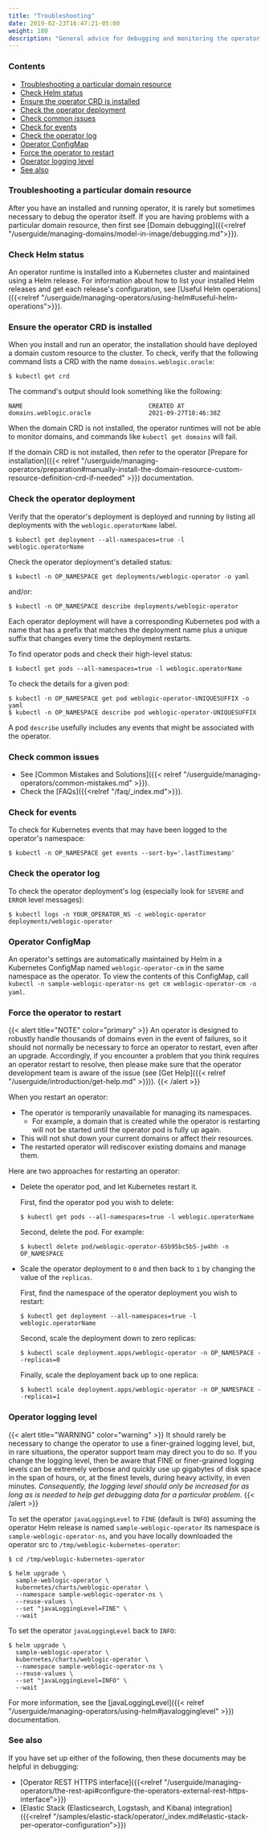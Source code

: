 ```yaml
---
title: "Troubleshooting"
date: 2019-02-23T16:47:21-05:00
weight: 180
description: "General advice for debugging and monitoring the operator."
---
```


### Contents

- [Troubleshooting a particular domain resource](#troubleshooting-a-particular-domain-resource)
- [Check Helm status](#check-helm-status)
- [Ensure the operator CRD is installed](#ensure-the-operator-crd-is-installed)
- [Check the operator deployment](#check-the-operator-deployment)
- [Check common issues](#check-common-issues)
- [Check for events](#check-for-events)
- [Check the operator log](#check-the-operator-log)
- [Operator ConfigMap](#operator-configmap)
- [Force the operator to restart](#force-the-operator-to-restart)
- [Operator logging level](#operator-logging-level)
- [See also](#see-also)

### Troubleshooting a particular domain resource

After you have an installed and running operator, it is rarely but sometimes necessary to debug the operator itself.
If you are having problems with a particular domain resource, then first see [Domain debugging]({{<relref "/userguide/managing-domains/model-in-image/debugging.md">}}).

### Check Helm status

An operator runtime is installed into a Kubernetes cluster and maintained using a Helm release.
For information about how to list your installed Helm releases and get each release's configuration,
see [Useful Helm operations]({{<relref "/userguide/managing-operators/using-helm#useful-helm-operations">}}).

### Ensure the operator CRD is installed

When you install and run an operator, the installation should have deployed a domain custom resource to the cluster.
To check, verify that the following command lists a CRD with the name `domains.weblogic.oracle`:

```text
$ kubectl get crd
```

The command's output should look something like the following:

```text
NAME                                   CREATED AT
domains.weblogic.oracle                2021-09-27T18:46:38Z
```

When the domain CRD is not installed, the operator runtimes will not be able to monitor domains, and commands like `kubectl get domains` will fail.

If the domain CRD is not installed, then refer to the operator [Prepare for installation]({{< relref "/userguide/managing-operators/preparation#manually-install-the-domain-resource-custom-resource-definition-crd-if-needed" >}}) documentation.

### Check the operator deployment

Verify that the operator's deployment is deployed and running by listing all deployments with the `weblogic.operatorName` label.

```text
$ kubectl get deployment --all-namespaces=true -l weblogic.operatorName
```

Check the operator deployment's detailed status:

```text
$ kubectl -n OP_NAMESPACE get deployments/weblogic-operator -o yaml
```

and/or:

```text
$ kubectl -n OP_NAMESPACE describe deployments/weblogic-operator
```

Each operator deployment will have a corresponding Kubernetes pod
with a name that has a prefix that matches the deployment name
plus a unique suffix that changes every time the deployment restarts.

To find operator pods and check their high-level status:

```text
$ kubectl get pods --all-namespaces=true -l weblogic.operatorName
```

To check the details for a given pod:

```text
$ kubectl -n OP_NAMESPACE get pod weblogic-operator-UNIQUESUFFIX -o yaml
$ kubectl -n OP_NAMESPACE describe pod weblogic-operator-UNIQUESUFFIX
```
A pod `describe` usefully includes any events that might be associated with the operator.

### Check common issues

- See [Common Mistakes and Solutions]({{< relref "/userguide/managing-operators/common-mistakes.md" >}}).
- Check the [FAQs]({{<relref "/faq/_index.md">}}).

### Check for events

To check for Kubernetes events that may have been logged to the operator's namespace:

```text
$ kubectl -n OP_NAMESPACE get events --sort-by='.lastTimestamp'
```

### Check the operator log

To check the operator deployment's log (especially look for `SEVERE` and `ERROR` level messages):

```text
$ kubectl logs -n YOUR_OPERATOR_NS -c weblogic-operator deployments/weblogic-operator
```

### Operator ConfigMap

An operator's settings are automatically maintained by Helm in a Kubernetes ConfigMap named `weblogic-operator-cm` in the same namespace as the operator. To view the contents of this ConfigMap, call `kubectl -n sample-weblogic-operator-ns get cm weblogic-operator-cm -o yaml`.

### Force the operator to restart

{{< alert title="NOTE" color="primary" >}}
An operator is designed to robustly handle thousands of domains even in the event of failures,
so it should not normally be necessary to force an operator to restart, even after an upgrade.
Accordingly, if you encounter a problem that you think requires an operator restart to resolve,
then please make sure that the operator development team is aware of the issue
(see [Get Help]({{< relref "/userguide/introduction/get-help.md" >}})).
{{< /alert >}}

When you restart an operator:

* The operator is temporarily unavailable for managing its namespaces.
  * For example,  a domain that is created while the operator
    is restarting will not be started until the
    operator pod is fully up again.
* This will not shut down your current domains or affect their resources.
* The restarted operator will rediscover existing domains and manage them.

Here are two approaches for restarting an operator:

* Delete the operator pod, and let Kubernetes restart it.

  First, find the operator pod you wish to delete:

  ```text
  $ kubectl get pods --all-namespaces=true -l weblogic.operatorName
  ```

  Second, delete the pod. For example:

  ```text
  $ kubectl delete pod/weblogic-operator-65b95bc5b5-jw4hh -n OP_NAMESPACE
  ```

* Scale the operator deployment to `0` and then back to `1` by changing the value of the `replicas`.

  First, find the namespace of the operator deployment you wish to restart:

  ```text
  $ kubectl get deployment --all-namespaces=true -l weblogic.operatorName
  ```

  Second, scale the deployment down to zero replicas:

  ```text
  $ kubectl scale deployment.apps/weblogic-operator -n OP_NAMESPACE --replicas=0
  ```
  Finally, scale the deployament back up to one replica:

  ```text
  $ kubectl scale deployment.apps/weblogic-operator -n OP_NAMESPACE --replicas=1
  ```

### Operator logging level

{{< alert title="WARNING" color="warning" >}}
It should rarely be necessary to change the operator to use a finer-grained logging level,
but, in rare situations, the operator support team may direct you to do so.
If you change the logging level, then be aware that FINE or finer-grained logging levels
can be extremely verbose and quickly use up gigabytes of disk space in the span of hours, or,
at the finest levels, during heavy activity, in even minutes.
_Consequently, the logging level should only be increased for as long as is needed
to help get debugging data for a particular problem._
{{< /alert >}}

To set the operator `javaLoggingLevel` to `FINE` (default is `INFO`)
assuming the operator Helm release is named `sample-weblogic-operator`
its namespace is `sample-weblogic-operator-ns`,
and you have locally downloaded the operator src to `/tmp/weblogic-kubernetes-operator`:

```
$ cd /tmp/weblogic-kubernetes-operator
```

```
$ helm upgrade \
  sample-weblogic-operator \
  kubernetes/charts/weblogic-operator \
  --namespace sample-weblogic-operator-ns \
  --reuse-values \
  --set "javaLoggingLevel=FINE" \
  --wait
```

To set the operator `javaLoggingLevel` back to `INFO`:

```
$ helm upgrade \
  sample-weblogic-operator \
  kubernetes/charts/weblogic-operator \
  --namespace sample-weblogic-operator-ns \
  --reuse-values \
  --set "javaLoggingLevel=INFO" \
  --wait
```

For more information, see the
[javaLoggingLevel]({{< relref "/userguide/managing-operators/using-helm#javalogginglevel" >}}) documentation.

### See also

If you have set up either of the following, then these documents may be helpful in debugging:
- [Operator REST HTTPS interface]({{<relref "/userguide/managing-operators/the-rest-api#configure-the-operators-external-rest-https-interface">}})
- [Elastic Stack (Elasticsearch, Logstash, and Kibana) integration]({{<relref "/samples/elastic-stack/operator/_index.md#elastic-stack-per-operator-configuration">}})
